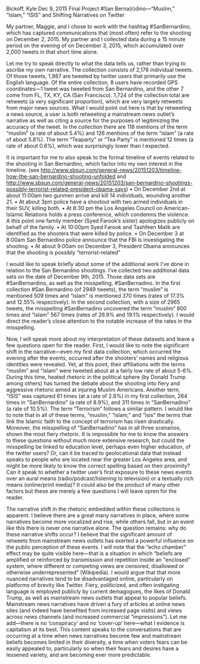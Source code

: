 Bickoff, Kyle
Dec 9, 2015
Final Project
#San Berna(r)dino—“Muslim,” “Islam,” “ISIS” and Shifting Narratives on Twitter


My partner, Maggie, and I chose to work with the hashtag #SanBernardino, which has captured communications that (most often) refer to the shooting on December 2, 2015. My partner and I collected data during a 15 minute period on the evening of on December 3, 2015, which accumulated over 2,000 tweets in that short time alone.

Let me try to speak directly to what the data tells us, rather than trying to ascribe my own narrative. The collection consists of 2,178 individual tweets. Of those tweets, 1,987 are tweeted by twitter users that primarily use the English language. Of the entire collection, 8 users have recorded GPS coordinates—1 tweet was tweeted from San Bernardino, and the other 7 come from FL, TX, KY, CA (San Francisco). 1,724 of the collection total are retweets (a very significant proportion), which are very largely retweets from major news sources. What I would point out here is that by retweeting a news source, a user is both retweeting a mainstream news outlet’s narrative as well as citing a source for the purposes of legitimizing the accuracy of the tweet. In the collection there are 118 mentions of the term “muslim” (a rate of about 5.4%) and 126 mentions of the term “islam” (a rate of about 5.8%). The term “Teaparty” or “Tea Party” is mentioned 12 times (a rate of about 0.6%), which was surprisingly lower than I expected.

It is important for me to also speak to the formal timeline of events related to the shooting in San Bernardino, which factor into my own interest in the timeline. (see http://www.sbsun.com/general-news/20151203/timeline-how-the-san-bernardino-shooting-unfolded and http://www.sbsun.com/general-news/20151203/san-bernardino-shootings-possibly-terrorist-related-president-obama-says) 
•	On December 2nd at about 11:00am two gunmen arrive and kill 14 individuals, wounding another 21. 
•	At about 3pm police have a shootout with two armed individuals in their SUV, killing both. 
•	At 8:30 pm the Los Angeles Council on American-Islamic Relations holds a press conference, which condemns the violence. A this point one family member (Syed Farook’s sister) apologizes publicly on behalf of the family.
•	At 10:00pm Syed Farook and Tashfeen Malik are identified as the shooters that were killed by police.
•	On December 3 at 8:00am San Bernardino police announce that the FBI is investigating the shooting.
•	At about 9:00am on December 3, President Obama announces that the shooting is possibly “terrorist-related”

I would like to speak briefly about some of the additional work I’ve done in relation to the San Bernardino shootings. I’ve collected two additional data sets on the date of December 9th, 2015. Those data sets are #SanBernardino, as well as the misspelling, #SanBernadino. In the first collection #San Bernardino (of 2949 tweets), the term “muslim” is mentioned 509 times and “islam” is mentioned 370 times (rates of 17.3% and 12.55% respectively). In the second collection, with a size of 2965 tweets, the misspelling #SanBernadino uncovered the term “muslim” 800 times and “islam” 567 times (rates of 26.9% and 19.1% respectively). I would direct the reader’s close attention to the notable increase of the rates in the misspelling.

Now, I will speak more about my interpretation of these datasets and leave a few questions open for the reader. First, I would like to note the significant shift in the narrative—even my first data collection, which occurred the evening after the events, occurred after the shooters’ names and religious identities were revealed. Yet, at this point, their affiliations with the terms “muslim” and “islam” were tweeted about at a fairly low rate of about 5-6%. During this time, heated rhetoric in the political sphere (by Donald Trump among others) has turned the debate about the shooting into fiery and aggressive rhetoric aimed at injuring Muslim Americans. Another term, “ISIS” was captured 61 times (at a rate of 2.8%) in my first collection, 264 times in “SanBernardino” (a rate of 8.9%), and 311 times in “SanBernadino” (a rate of 10.5%). The term “Terrorism” follows a similar pattern. I would like to note that in all of these terms, “muslim,” “islam,” and “isis” the terms that link the Islamic faith to the concept of terrorism has risen drastically. Moreover, the misspelling of “SanBernadino” has in all three scenarios, shown the most fiery rhetoric. It is impossible for me to know the answers to these questions without much more extensive research, but could the misspelling be linked to education level, perhaps even higher education, of the twitter users? Or, can it be traced to geolocational data that instead speaks to people who are located near the greater Los Angeles area, and might be more likely to know the correct spelling based on their proximity? Can it speak to whether a twitter user’s first exposure to these news events over an aural means (radio/podcast/listening to television) or a textually rich means (online/print media)? It could also be the product of many other factors but these are merely a few questions I will leave opren for the reader. 

The narrative shift in the rhetoric embedded within these collections is apparent. I believe there are a great many narratives in place, where some narratives become more vocalized and rise, while others fall, but in an event like this there is never one narrative alone. The question remains: why do these narrative shifts occur? I believe that the significant amount of retweets from mainstream news outlets has exerted a powerful influence on the public perception of these events. I will note that the “echo chamber” effect may be quite visible here—that is a situation in which “beliefs are amplified or reinforced by transmission and repetition inside an "enclosed" system, where different or competing views are censored, disallowed or otherwise underrepresented” (Wikipedia). I would argue that that more nuanced narratives tend to be disadvantaged online, particularly on platforms of brevity like Twitter. Fiery, politicized, and often instigating language is employed publicly by current demagogues, the likes of Donald Trump, as well as mainstream news outlets that appeal to popular beliefs. Mainstream news narratives have driven a fury of articles at online news sites (and indeed have benefited from increased page visits) and views across news channels (and increased commercial “impressions”). Let me add—there is no ‘conspiracy’ and no ‘cover-up’ here—what I evidence is capitalism at its best. This content speaks to the conversations that are occurring at a time when news narratives become few and mainstream beliefs becomes limited in their diversity, a time when voters fears can be easily appealed to, particularly so when their fears and desires have a lessened variety, and are becoming ever more predictable.
